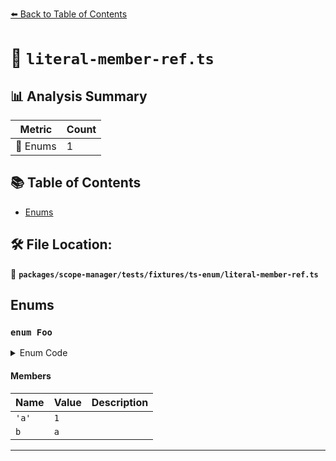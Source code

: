 [⬅️ Back to Table of Contents](../../../../../index.md)

# 📄 `literal-member-ref.ts`

## 📊 Analysis Summary

| Metric | Count |
|--------|-------|
| 🎯 Enums | 1 |


## 📚 Table of Contents

- [Enums](#enums)

## 🛠️ File Location:
📂 **`packages/scope-manager/tests/fixtures/ts-enum/literal-member-ref.ts`**

## Enums

### `enum Foo`

<details><summary>Enum Code</summary>

```ts
enum Foo {
  'a' = 1,
  b = a,
}
```
</details>

#### Members

| Name | Value | Description |
|------|-------|-------------|
| `'a'` | `1` |  |
| `b` | `a` |  |


---
